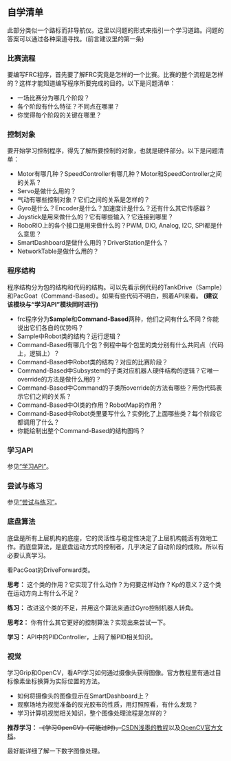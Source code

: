 ## 自学清单

此部分类似一个路标而非导航仪。这里以问题的形式来指引一个学习道路。问题的答案可以通过各种渠道寻找。(前言建议里的第一条)

### 比赛流程
要编写FRC程序，首先要了解FRC究竟是怎样的一个比赛。比赛的整个流程是怎样的？这样才能知道编写程序所要完成的目的。以下是问题清单：
- 一场比赛分为哪几个阶段？
- 各个阶段有什么特征？不同点在哪里？
- 你觉得每个阶段的关键在哪里？

### 控制对象
要开始学习控制程序，得先了解所要控制的对象，也就是硬件部分。以下是问题清单：

- Motor有哪几种？SpeedController有哪几种？Motor和SpeedController之间的关系？
- Servo是做什么用的？
- 气动有哪些控制对象？它们之间的关系是怎样的？
- Gyro是什么？Encoder是什么？加速度计是什么？还有什么其它传感器？
- Joystick是用来做什么的？它有哪些输入？它连接到哪里？
- RoboRIO上的各个接口是用来做什么的？PWM, DIO, Analog, I2C, SPI都是什么意思？
- SmartDashboard是做什么用的？DriverStation是什么？
- NetworkTable是做什么用的？

### 程序结构
程序结构分为包的结构和代码的结构。可以先看示例代码的TankDrive（Sample）和PacGoat（Command-Based）。如果有些代码不明白，照着API来看。 **(建议该模块与“学习API”模块同时进行)** 

- frc程序分为**Sample**和**Command-Based**两种，他们之间有什么不同？你能说出它们各自的优势吗？
- Sample中Robot类的结构？运行逻辑？
- Command-Based有哪几个包？例程中每个包里的类分别有什么共同点（代码上，逻辑上）？
- Command-Based中Robot类的结构？对应的比赛阶段？
- Command-Based中Subsystem的子类对应机器人硬件结构的逻辑？它唯一override的方法是做什么用的？
- Command-Based中Command的子类所override的方法有哪些？用伪代码表示它们之间的关系？
- Command-Based中OI类的作用？RobotMap的作用？
- Command-Based中Robot类里要写什么？实例化了上面哪些类？每个阶段它都调用了什么？
- 你能绘制出整个Command-Based的结构图吗？

### 学习API

参见[“学习API”](./学习API.md)。


### 尝试与练习

参见[“尝试与练习”](./尝试与练习.md)。


### 底盘算法
底盘是所有上层机构的底座，它的灵活性与稳定性决定了上层机构能否有效地工作。而底盘算法，是底盘运动方式的控制者，几乎决定了自动阶段的成败。所以有必要认真学习。

看PacGoat的DriveForward类。

**思考：** 这个类的作用？它实现了什么动作？为何要这样动作？Kp的意义？这个类在运动方向上有什么不足？

**练习：** 改进这个类的不足，并用这个算法来通过Gyro控制机器人转角。

**思考2：** 你有什么其它更好的控制算法？实现出来尝试一下。

**学习：** API中的PIDController，上网了解PID相关知识。

### 视觉
学习Grip和OpenCV，看API学习如何通过摄像头获得图像。官方教程里有通过目标像素坐标换算为实际位置的方法。

- 如何将摄像头的图像显示在SmartDashboard上？
- 观察场地为视觉准备的反光胶布的性质，用灯照照看，有什么发现？
- 学习计算机视觉相关知识，整个图像处理流程是怎样的？

**推荐学习：** ~~《学习OpenCV》(可能过时)，~~[CSDN浅墨的教程](http://m.blog.csdn.net/column/details?alias=opencv-tutorial)以及[OpenCV官方文档](http://docs.opencv.org/trunk/#gsc.tab=0)。

最好能详细了解一下数字图像处理。
